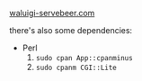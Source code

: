 [waluigi-servebeer.com](https://waluigi-servebeer.com)

there's also some dependencies:

- Perl
    1. `sudo cpan App::cpanminus`
    2. `sudo cpanm CGI::Lite`
